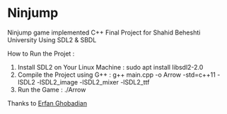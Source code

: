 # Ninjump
Ninjump game implemented C++
Final Project for Shahid Beheshti University Using SDL2 & SBDL
 

How to Run the Projet : 
  1. Install SDL2 on Your Linux Machine : sudo apt install libsdl2-2.0
  2. Compile the Project using G++ : g++ main.cpp -o Arrow -std=c++11 -lSDL2 -lSDL2_image -lSDL2_mixer -lSDL2_ttf
  3. Run the Game : ./Arrow
  
  Thanks to [Erfan Ghobadian](https://github.com/erfanghobadian)
  
